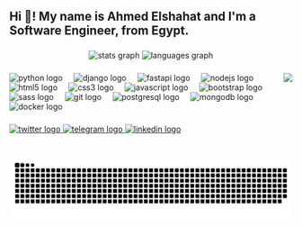 <h2 align="left">Hi 👋! My name is Ahmed Elshahat and I'm a Software Engineer, from Egypt.</h2>

###

<div align="center">
  <img src="https://github-readme-stats.vercel.app/api?username=mrstarkeg&hide_title=false&hide_rank=false&show_icons=true&include_all_commits=true&count_private=true&disable_animations=false&theme=dracula&locale=en&hide_border=false" height="150" alt="stats graph"  />
  <img src="https://github-readme-stats.vercel.app/api/top-langs?username=mrstarkeg&locale=en&hide_title=false&layout=compact&card_width=320&langs_count=5&theme=dracula&hide_border=false" height="150" alt="languages graph"  />
</div>

###

<img align="right" height="150" src="https://i.imgflip.com/65efzo.gif"  />

###

<div align="left">
    <img src="https://cdn.jsdelivr.net/gh/devicons/devicon/icons/python/python-original.svg" height="30" alt="python logo" />
    <img width="12" />
    <img src="https://cdn.jsdelivr.net/gh/devicons/devicon/icons/django/django-plain.svg" height="30" alt="django logo" />
    <img width="12" />
    <img src="https://cdn.jsdelivr.net/gh/devicons/devicon/icons/fastapi/fastapi-original.svg" height="30" alt="fastapi logo" />
    <img width="12" />
    <img src="https://cdn.jsdelivr.net/gh/devicons/devicon/icons/nodejs/nodejs-original.svg" height="30" alt="nodejs logo" />
    <img width="12" />
    <img src="https://cdn.jsdelivr.net/gh/devicons/devicon/icons/html5/html5-original.svg" height="30" alt="html5 logo" />
    <img width="12" />
    <img src="https://cdn.jsdelivr.net/gh/devicons/devicon/icons/css3/css3-original.svg" height="30" alt="css3 logo" />
    <img width="12" />
    <img src="https://cdn.jsdelivr.net/gh/devicons/devicon/icons/javascript/javascript-original.svg" height="30" alt="javascript logo" />
    <img width="12" />
    <img src="https://cdn.jsdelivr.net/gh/devicons/devicon/icons/bootstrap/bootstrap-original.svg" height="30" alt="bootstrap logo" />
    <img width="12" />
    <img src="https://cdn.jsdelivr.net/gh/devicons/devicon/icons/sass/sass-original.svg" height="30" alt="sass logo" />
    <img width="12" />
    <img src="https://cdn.jsdelivr.net/gh/devicons/devicon/icons/git/git-original.svg" height="30" alt="git logo" />
    <img width="12" />
    <img src="https://cdn.jsdelivr.net/gh/devicons/devicon/icons/postgresql/postgresql-original.svg" height="30" alt="postgresql logo" />
    <img width="12" />
    <img src="https://cdn.jsdelivr.net/gh/devicons/devicon/icons/mongodb/mongodb-original.svg" height="30" alt="mongodb logo" />
    <img width="12" />
    <img src="https://cdn.jsdelivr.net/gh/devicons/devicon/icons/docker/docker-original.svg" height="30" alt="docker logo" />
</div>

###

<div align="left">
  <a href="https://twitter.com/MrStarkEG1" target="_blank">
    <img src="https://img.shields.io/static/v1?message=Twitter&logo=twitter&label=&color=1DA1F2&logoColor=white&labelColor=&style=for-the-badge" height="35" alt="twitter logo"  />
  </a>
  <a href="https://t.me/MrStarkEG" target="_blank">
    <img src="https://img.shields.io/static/v1?message=Telegram&logo=telegram&label=&color=2CA5E0&logoColor=white&labelColor=&style=for-the-badge" height="35" alt="telegram logo"  />
  </a>
  <a href="https://linkedin.com/in/ahmed-elshahat-25690b27b" target="_blank">
    <img src="https://img.shields.io/static/v1?message=LinkedIn&logo=linkedin&label=&color=0077B5&logoColor=white&labelColor=&style=for-the-badge" height="35" alt="linkedin logo"  />
  </a>
</div>

###

<br clear="both">

<img src="https://raw.githubusercontent.com/Platane/snk/output/github-contribution-grid-snake.svg" alt="Snake animation" />

###
